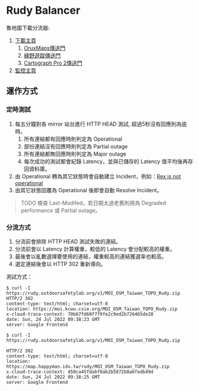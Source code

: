 # Rudy Balancer

魯地圖下載分流器:

1. [下載主頁](https://rudy.outdoorsafetylab.org/)
   1. [OruxMaps傳送門](https://rudy.outdoorsafetylab.org/oruxmaps)
   1. [綠野遊蹤傳送門](https://rudy.outdoorsafetylab.org/gts)
   1. [Cartograph Pro 2傳送門](https://rudy.outdoorsafetylab.org/carto)
1. [監控主頁](https://outdoorsafetylab1.statuspage.io/)

## 運作方式

### 定時測試

1. 每五分鐘對各 mirror 站台進行 HTTP HEAD 測試, 超過5秒沒有回應則為逾時。
   1. 所有連結都有回應時則判定為 Operational
   1. 部份連結沒有回應時則判定為 Partial outage
   1. 所有連結都無回應時則判定為 Major outage
   1. 每次成功的測試都會紀錄 Latency，並與已儲存的 Latency 值平均後再存回資料庫。
1. 由 Operational 轉為其它狀態時會自動建立 Incident，例如：[Rex is not operational](https://outdoorsafetylab1.statuspage.io/incidents/lghlzv7h9ztq)
1. 由其它狀態回覆為 Operational 後即會自動 Resolve Incident。

> TODO
> 檢查 Last-Modifed，若日期太過老舊則視為 Degraded performance 或 Partial outage。

### 分流方式

1. 分流前會排除 HTTP HEAD 測試失敗的連結。
1. 分流前會以 Latency 計算權重，較低的 Latency 會分配較高的權重。
1. 最後會以亂數選擇要使用的連結，權重較高的連結獲選率也較高。
1. 選定連結後會以 HTTP 302 重新導向。

測試方式：

```shell
$ curl -I https://rudy.outdoorsafetylab.org/v1/MOI_OSM_Taiwan_TOPO_Rudy.zip
HTTP/2 302 
content-type: text/html; charset=utf-8
location: https://moi.kcwu.csie.org/MOI_OSM_Taiwan_TOPO_Rudy.zip
x-cloud-trace-context: 70b67fd60f7f9fe2c9ed2b726465de28
date: Sun, 24 Jul 2022 09:38:23 GMT
server: Google Frontend

$ curl -I https://rudy.outdoorsafetylab.org/v1/MOI_OSM_Taiwan_TOPO_Rudy.zip

HTTP/2 302 
content-type: text/html; charset=utf-8
location: https://map.happyman.idv.tw/rudy/MOI_OSM_Taiwan_TOPO_Rudy.zip
x-cloud-trace-context: 450ca45fdabf0ab2b5872b8a6fedb49d
date: Sun, 24 Jul 2022 09:38:25 GMT
server: Google Frontend
```
